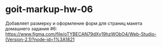 # goit-markup-hw-06
Добавляет размерку и оформление форм для страниц макета домашнего задания #6: https://www.figma.com/file/oTYBECAN79dXy19hzWObO4/Web-Studio-(Version-2.1)?node-id=1%3A1821 

